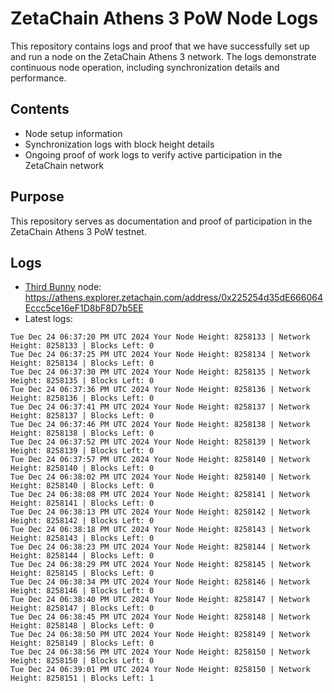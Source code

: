 # ZetaChain Athens 3 PoW Node Logs
This repository contains logs and proof that we have successfully set up and run a node on the ZetaChain Athens 3 network. The logs demonstrate continuous node operation, including synchronization details and performance.

## Contents
- Node setup information
- Synchronization logs with block height details
- Ongoing proof of work logs to verify active participation in the ZetaChain network

## Purpose
This repository serves as documentation and proof of participation in the ZetaChain Athens 3 PoW testnet.

## Logs

- [Third Bunny](https://thirdbunny.xyz/) node: https://athens.explorer.zetachain.com/address/0x225254d35dE666064Eccc5ce16eF1D8bF8D7b5EE
- Latest logs:
```
Tue Dec 24 06:37:20 PM UTC 2024 Your Node Height: 8258133 | Network Height: 8258133 | Blocks Left: 0
Tue Dec 24 06:37:25 PM UTC 2024 Your Node Height: 8258134 | Network Height: 8258134 | Blocks Left: 0
Tue Dec 24 06:37:30 PM UTC 2024 Your Node Height: 8258135 | Network Height: 8258135 | Blocks Left: 0
Tue Dec 24 06:37:36 PM UTC 2024 Your Node Height: 8258136 | Network Height: 8258136 | Blocks Left: 0
Tue Dec 24 06:37:41 PM UTC 2024 Your Node Height: 8258137 | Network Height: 8258137 | Blocks Left: 0
Tue Dec 24 06:37:46 PM UTC 2024 Your Node Height: 8258138 | Network Height: 8258138 | Blocks Left: 0
Tue Dec 24 06:37:52 PM UTC 2024 Your Node Height: 8258139 | Network Height: 8258139 | Blocks Left: 0
Tue Dec 24 06:37:57 PM UTC 2024 Your Node Height: 8258140 | Network Height: 8258140 | Blocks Left: 0
Tue Dec 24 06:38:02 PM UTC 2024 Your Node Height: 8258140 | Network Height: 8258140 | Blocks Left: 0
Tue Dec 24 06:38:08 PM UTC 2024 Your Node Height: 8258141 | Network Height: 8258141 | Blocks Left: 0
Tue Dec 24 06:38:13 PM UTC 2024 Your Node Height: 8258142 | Network Height: 8258142 | Blocks Left: 0
Tue Dec 24 06:38:18 PM UTC 2024 Your Node Height: 8258143 | Network Height: 8258143 | Blocks Left: 0
Tue Dec 24 06:38:23 PM UTC 2024 Your Node Height: 8258144 | Network Height: 8258144 | Blocks Left: 0
Tue Dec 24 06:38:29 PM UTC 2024 Your Node Height: 8258145 | Network Height: 8258145 | Blocks Left: 0
Tue Dec 24 06:38:34 PM UTC 2024 Your Node Height: 8258146 | Network Height: 8258146 | Blocks Left: 0
Tue Dec 24 06:38:40 PM UTC 2024 Your Node Height: 8258147 | Network Height: 8258147 | Blocks Left: 0
Tue Dec 24 06:38:45 PM UTC 2024 Your Node Height: 8258148 | Network Height: 8258148 | Blocks Left: 0
Tue Dec 24 06:38:50 PM UTC 2024 Your Node Height: 8258149 | Network Height: 8258149 | Blocks Left: 0
Tue Dec 24 06:38:56 PM UTC 2024 Your Node Height: 8258150 | Network Height: 8258150 | Blocks Left: 0
Tue Dec 24 06:39:01 PM UTC 2024 Your Node Height: 8258150 | Network Height: 8258151 | Blocks Left: 1
```
